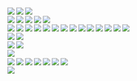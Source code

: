 &nbsp;
<br>
<img src="https://img.shields.io/badge/Android_Studio-3DDC84?style=for-the-badge&logo=android-studio&logoColor=white">
<img src="https://img.shields.io/badge/VSCode-0078D4?style=for-the-badge&logo=visual%20studio%20code&logoColor=white">
<img src="https://img.shields.io/badge/Xcode-007ACC?style=for-the-badge&logo=Xcode&logoColor=white">
&nbsp;
<br>
<img src="https://img.shields.io/badge/HTML5-E34F26?style=for-the-badge&logo=html5&logoColor=white">
<img src="https://img.shields.io/badge/CSS3-1572B6?style=for-the-badge&logo=css3&logoColor=white">
<img src="https://img.shields.io/badge/JavaScript-323330?style=for-the-badge&logo=javascript&logoColor=F7DF1E">
<img src="https://img.shields.io/badge/json-5E5C5C?style=for-the-badge&logo=json&logoColor=white">
<img src="https://img.shields.io/badge/PHP-777BB4?style=for-the-badge&logo=php&logoColor=white">
&nbsp;
<br>
<img src="https://img.shields.io/badge/Handlebars.js-f0772b?style=for-the-badge&logo=handlebarsdotjs&logoColor=black">
<img src="https://img.shields.io/badge/firebase-ffca28?style=for-the-badge&logo=firebase&logoColor=black">
<img src="https://img.shields.io/badge/Express.js-000000?style=for-the-badge&logo=express&logoColor=white">
<img src="https://img.shields.io/badge/Electron-2B2E3A?style=for-the-badge&logo=electron&logoColor=9FEAF9">
<img src="https://img.shields.io/badge/Sass-CC6699?style=for-the-badge&logo=sass&logoColor=white">
<img src="https://img.shields.io/badge/Font_Awesome-339AF0?style=for-the-badge&logo=fontawesome&logoColor=white">
<img src="https://img.shields.io/badge/Node.js-339933?style=for-the-badge&logo=nodedotjs&logoColor=white">
<img src="https://img.shields.io/badge/npm-CB3837?style=for-the-badge&logo=npm&logoColor=white">
<img src="https://img.shields.io/badge/Socket.io-010101?&style=for-the-badge&logo=Socket.io&logoColor=white">
<img src="https://img.shields.io/badge/ThreeJs-black?style=for-the-badge&logo=three.js&logoColor=white">
<img src="https://img.shields.io/badge/JWT-000000?style=for-the-badge&logo=JSON%20web%20tokens&logoColor=white">
<img src="https://img.shields.io/badge/Docker-2CA5E0?style=for-the-badge&logo=docker&logoColor=white">
<img src="https://img.shields.io/badge/jQuery-0769AD?style=for-the-badge&logo=jquery&logoColor=white">
<img src="https://img.shields.io/badge/Webpack-8DD6F9?style=for-the-badge&logo=Webpack&logoColor=white">
&nbsp;
<br>
<img src="https://img.shields.io/badge/Cordova-35434F?style=for-the-badge&logo=apache-cordova&logoColor=E8E8E8">
<img src="https://img.shields.io/badge/NativeScript-3655FF?style=for-the-badge&logo=NativeScript&logoColor=black">
&nbsp;
<br>
<img src="https://img.shields.io/badge/gimp-5C5543?style=for-the-badge&logo=gimp&logoColor=white">
<img src="https://img.shields.io/badge/Figma-F24E1E?style=for-the-badge&logo=figma&logoColor=white">
&nbsp;
<br>
<img src="https://img.shields.io/badge/MDN_Web_Docs-black?style=for-the-badge&logo=mdnwebdocs&logoColor=white">
&nbsp;
<br>
<img src="https://img.shields.io/badge/Android-3DDC84?style=for-the-badge&logo=android&logoColor=white">
<img src="https://img.shields.io/badge/Deepin-007CFF?style=for-the-badge&logo=deepin&logoColor=white">
<img src="https://img.shields.io/badge/iOS-000000?style=for-the-badge&logo=ios&logoColor=white">
<img src="https://img.shields.io/badge/lineageos-167C80?style=for-the-badge&logo=lineageos&logoColor=white">
<img src="https://img.shields.io/badge/Linux-FCC624?style=for-the-badge&logo=linux&logoColor=black">
<img src="https://img.shields.io/badge/mac%20os-000000?style=for-the-badge&logo=apple&logoColor=white">
<img src="https://img.shields.io/badge/Windows-0078D6?style=for-the-badge&logo=windows&logoColor=white">
&nbsp;
<br>
<img src="https://img.shields.io/badge/Firefox_Browser-FF7139?style=for-the-badge&logo=Firefox-Browser&logoColor=white">
